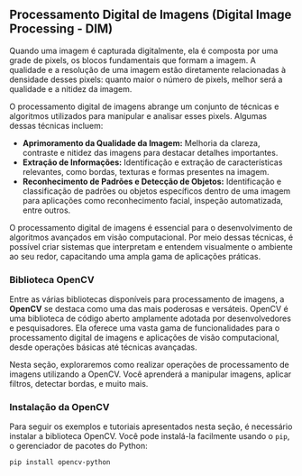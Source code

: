 ## Processamento Digital de Imagens (Digital Image Processing - DIM)

Quando uma imagem é capturada digitalmente, ela é composta por uma grade de pixels, os blocos fundamentais que formam a imagem. A qualidade e a resolução de uma imagem estão diretamente relacionadas à densidade desses pixels: quanto maior o número de pixels, melhor será a qualidade e a nitidez da imagem.

O processamento digital de imagens abrange um conjunto de técnicas e algoritmos utilizados para manipular e analisar esses pixels. Algumas dessas técnicas incluem:

- **Aprimoramento da Qualidade da Imagem:** Melhoria da clareza, contraste e nitidez das imagens para destacar detalhes importantes.
- **Extração de Informações:** Identificação e extração de características relevantes, como bordas, texturas e formas presentes na imagem.
- **Reconhecimento de Padrões e Detecção de Objetos:** Identificação e classificação de padrões ou objetos específicos dentro de uma imagem para aplicações como reconhecimento facial, inspeção automatizada, entre outros.

O processamento digital de imagens é essencial para o desenvolvimento de algoritmos avançados em visão computacional. Por meio dessas técnicas, é possível criar sistemas que interpretam e entendem visualmente o ambiente ao seu redor, capacitando uma ampla gama de aplicações práticas.

### Biblioteca OpenCV

Entre as várias bibliotecas disponíveis para processamento de imagens, a **OpenCV** se destaca como uma das mais poderosas e versáteis. OpenCV é uma biblioteca de código aberto amplamente adotada por desenvolvedores e pesquisadores. Ela oferece uma vasta gama de funcionalidades para o processamento digital de imagens e aplicações de visão computacional, desde operações básicas até técnicas avançadas.

Nesta seção, exploraremos como realizar operações de processamento de imagens utilizando a OpenCV. Você aprenderá a manipular imagens, aplicar filtros, detectar bordas, e muito mais.

### Instalação da OpenCV

Para seguir os exemplos e tutoriais apresentados nesta seção, é necessário instalar a biblioteca OpenCV. Você pode instalá-la facilmente usando o `pip`, o gerenciador de pacotes do Python:

```bash
pip install opencv-python
